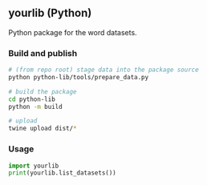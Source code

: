 ## yourlib (Python)

Python package for the word datasets.

### Build and publish

```bash
# (from repo root) stage data into the package source
python python-lib/tools/prepare_data.py

# build the package
cd python-lib
python -m build

# upload
twine upload dist/*
```

### Usage

```python
import yourlib
print(yourlib.list_datasets())
```
